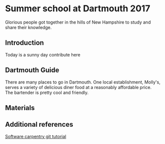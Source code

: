 # Summer school at Dartmouth 2017

Glorious people got together in the hills of New Hampshire to study
and share their knowledge.

## Introduction
Today is a sunny day
contribute here

## Dartmouth Guide

There are many places to go in Dartmouth. 
One local establishment, Molly's, serves a variety of delicious diner food at a reasonably affordable price. The bartender is pretty cool and friendly.

## Materials

## Additional references

[Software carpentry git tutorial](https://swcarpentry.github.io/git-novice/)
